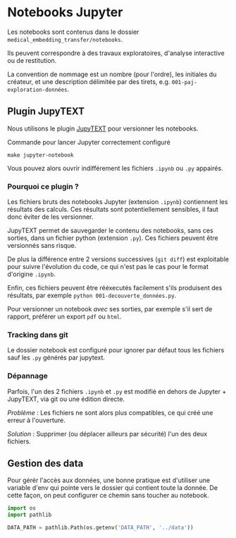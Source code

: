 # Notebooks Jupyter

Les notebooks sont contenus dans le dossier `medical_embedding_transfer/notebooks`.

Ils peuvent correspondre à des travaux exploratoires, d'analyse interactive ou de restitution.

La convention de nommage est un nombre (pour l'ordre), les initiales du créateur,
et une description délimitée par des tirets, e.g. `001-paj-exploration-données`.

## Plugin JupyTEXT

Nous utilisons le plugin [JupyTEXT](https://github.com/mwouts/jupytext) pour versionner les notebooks.

Commande pour lancer Jupyter correctement configuré

```
make jupyter-notebook
```

Vous pouvez alors ouvrir indifférement les fichiers `.ipynb` ou `.py` appairés.

### Pourquoi ce plugin ?

Les fichiers bruts des notebooks Jupyter (extension `.ipynb`) contiennent les résultats des calculs.
Ces résultats sont potentiellement sensibles, il faut donc éviter de les versionner.

JupyTEXT permet de sauvegarder le contenu des notebooks, sans ces sorties, dans un fichier python (extension `.py`).
Ces fichiers peuvent être versionnés sans risque.

De plus la différence entre 2 versions successives (`git diff`) est exploitable pour suivre l'évolution du code,
ce qui n'est pas le cas pour le format d'origine `.ipynb`.

Enfin, ces fichiers peuvent être rééxecutés facilement s'ils produisent des résultats,
par exemple `python 001-decouverte_données.py`.

Pour versionner un notebook *avec* ses sorties, par exemple s'il sert de rapport, préférer un export `pdf` ou `html`.

### Tracking dans git
Le dossier notebook est configuré pour ignorer par défaut tous les fichiers sauf les `.py` générés par jupytext.

### Dépannage

Parfois, l'un des 2 fichiers `.ipynb` et `.py` est modifié en dehors de Jupyter + JupyTEXT, via git ou une édition directe.

*Problème* : Les fichiers ne sont alors plus compatibles, ce qui créé une erreur à l'ouverture.

*Solution* : Supprimer (ou déplacer ailleurs par sécurité) l'un des deux fichiers.

## Gestion des data
Pour gérér l'accès aux données, une bonne pratique est d'utiliser une variable d'env qui pointe vers le dossier qui contient toute la donnée. De cette façon, on peut configurer ce chemin sans toucher au notebook.

```python
import os
import pathlib

DATA_PATH = pathlib.Path(os.getenv('DATA_PATH', '../data'))
```
